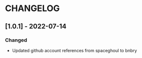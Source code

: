 # CHANGELOG

## [1.0.1] - 2022-07-14
### Changed
- Updated github account references from spaceghoul to bnbry
